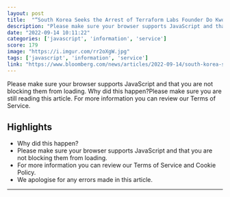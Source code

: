 ```yaml
---
layout: post
title:  "“South Korea Seeks the Arrest of Terraform Labs Founder Do Kwon”"
description: "Please make sure your browser supports JavaScript and that you are not blocking them from loading.  Why did this happen?Please make sure you are still reading this article. For more information you can review our Terms of Service."
date: "2022-09-14 10:11:22"
categories: ['javascript', 'information', 'service']
score: 179
image: "https://i.imgur.com/rr2oXgW.jpg"
tags: ['javascript', 'information', 'service']
link: "https://www.bloomberg.com/news/articles/2022-09-14/south-korea-seeks-the-arrest-of-terraform-labs-founder-do-kwon"
---
```


Please make sure your browser supports JavaScript and that you are not blocking them from loading.  Why did this happen?Please make sure you are still reading this article. For more information you can review our Terms of Service.

## Highlights

- Why did this happen?
- Please make sure your browser supports JavaScript and that you are not blocking them from loading.
- For more information you can review our Terms of Service and Cookie Policy.
- We apologise for any errors made in this article.

---

